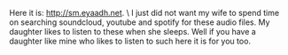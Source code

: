 Here it is: http://sm.eyaadh.net. \\
I just did not want my wife to spend time on searching soundcloud, youtube and spotify for these audio files. My daughter likes to listen to these when she sleeps. Well if you have a daughter like mine who likes to listen to such here it is for you too. 